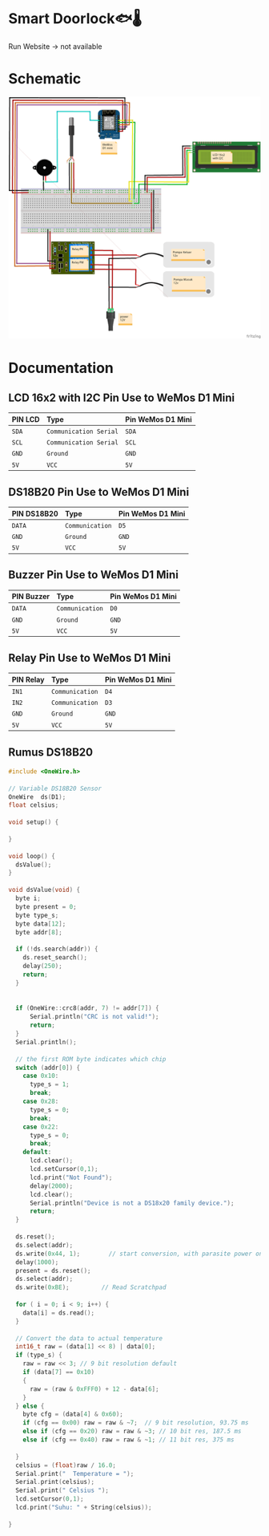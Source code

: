 # Smart Doorlock🐟🌡️
Run Website -> not available

# Schematic
![Wiring](https://github.com/NugrohoESBB/SmartSystemIoT/blob/main/Smart_Aquarium/schematic_aquarium.png)

# Documentation

## LCD 16x2 with I2C Pin Use to WeMos D1 Mini

| PIN LCD | Type     | Pin WeMos D1 Mini| 
| :-------- | :------- |  :------- |
| `SDA` | `Communication Serial` |`SDA` |
| `SCL` | `Communication Serial` |`SCL`|
| `GND` | `Ground` |`GND`|
| `5V` | `VCC` | `5V`|

## DS18B20 Pin Use to WeMos D1 Mini

| PIN DS18B20 | Type     | Pin WeMos D1 Mini| 
| :-------- | :------- |  :------- |
| `DATA` | `Communication` |`D5` |
| `GND` | `Ground` |`GND`|
| `5V` | `VCC` | `5V`|

## Buzzer Pin Use to WeMos D1 Mini

| PIN Buzzer | Type     | Pin WeMos D1 Mini| 
| :-------- | :------- |  :------- |
| `DATA` | `Communication` |`D0` |
| `GND` | `Ground` |`GND`|
| `5V` | `VCC` | `5V`|

## Relay Pin Use to WeMos D1 Mini

| PIN Relay | Type     | Pin WeMos D1 Mini| 
| :-------- | :------- |  :------- |
| `IN1` | `Communication` |`D4` |
| `IN2` | `Communication` |`D3`|
| `GND` | `Ground` |`GND`|
| `5V` | `VCC` | `5V`|

## Rumus DS18B20
```c++
#include <OneWire.h>

// Variable DS18B20 Sensor
OneWire  ds(D1);
float celsius;

void setup() {
  
}

void loop() {
  dsValue();
}

void dsValue(void) {
  byte i;
  byte present = 0;
  byte type_s;
  byte data[12];
  byte addr[8];
  
  if (!ds.search(addr)) {
    ds.reset_search();
    delay(250);
    return;
  }
  

  if (OneWire::crc8(addr, 7) != addr[7]) {
      Serial.println("CRC is not valid!");
      return;
  }
  Serial.println();
 
  // the first ROM byte indicates which chip
  switch (addr[0]) {
    case 0x10:
      type_s = 1;
      break;
    case 0x28:
      type_s = 0;
      break;
    case 0x22:
      type_s = 0;
      break;
    default:
      lcd.clear();
      lcd.setCursor(0,1);
      lcd.print("Not Found");
      delay(2000);
      lcd.clear();
      Serial.println("Device is not a DS18x20 family device.");
      return;
  } 

  ds.reset();
  ds.select(addr);
  ds.write(0x44, 1);        // start conversion, with parasite power on at the end  
  delay(1000);
  present = ds.reset();
  ds.select(addr);    
  ds.write(0xBE);         // Read Scratchpad

  for ( i = 0; i < 9; i++) {
    data[i] = ds.read();
  }

  // Convert the data to actual temperature
  int16_t raw = (data[1] << 8) | data[0];
  if (type_s) {
    raw = raw << 3; // 9 bit resolution default
    if (data[7] == 0x10) 
    {
      raw = (raw & 0xFFF0) + 12 - data[6];
    }
  } else {
    byte cfg = (data[4] & 0x60);
    if (cfg == 0x00) raw = raw & ~7;  // 9 bit resolution, 93.75 ms
    else if (cfg == 0x20) raw = raw & ~3; // 10 bit res, 187.5 ms
    else if (cfg == 0x40) raw = raw & ~1; // 11 bit res, 375 ms
    
  }
  celsius = (float)raw / 16.0;
  Serial.print("  Temperature = ");
  Serial.print(celsius);
  Serial.print(" Celsius ");
  lcd.setCursor(0,1);
  lcd.print("Suhu: " + String(celsius));
  
}

```
